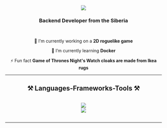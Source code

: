<h1 align="center">
    <img src="https://readme-typing-svg.herokuapp.com/?font=Righteous&size=35&center=true&vCenter=true&width=500&height=70&duration=4000&lines=Hello+world!+👋';+I'm+Camil!;" />
</h1>

<h3 align="center">Backend Developer from the Siberia</h3>

<br/>

<div align="center">
 
 🔭 I'm currently working on a **2D roguelike game**
 
 🌱 I’m currently learning **Docker**

 ⚡ Fun fact **Game of Thrones Night's Watch cloaks are made from Ikea rugs**

 </div>
 
 <hr/>
 
<h2 align="center">⚒️ Languages-Frameworks-Tools ⚒️</h2>
<br/>
<div align="center">
    <img src="https://skillicons.dev/icons?i=ruby,bash,python,cpp,js" /><br>
    <img src="https://skillicons.dev/icons?i=django,flask,fastapi,rails,nodejs,react,git,github,html,css,firebase,postgresql,mysql,sqlite,docker,redis,rabbitmq,kafka,neovim,pycharm,rider,visualstudio,unity,godot,windows,linux" /><br>
</div>

<br/>
<hr/>
